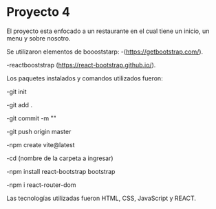 # Proyecto 4

El proyecto esta enfocado a un restaurante en el cual tiene un inicio, un menu y sobre nosotro.

Se utilizaron elementos de boooststarp:
-(https://getbootstrap.com/).

-reactbooststrap (https://react-bootstrap.github.io/).

Los paquetes instalados y comandos utilizados fueron:

-git init

-git add .

-git commit -m ""

-git push origin master

-npm create vite@latest

-cd (nombre de la carpeta a ingresar)

-npm install react-bootstrap bootstrap

-npm i react-router-dom

Las tecnologías utilizadas fueron HTML, CSS, JavaScript y REACT.